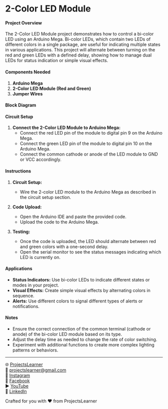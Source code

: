 # 2-Color LED Module

#### Project Overview

The 2-Color LED Module project demonstrates how to control a bi-color LED using an Arduino Mega. Bi-color LEDs, which contain two LEDs of different colors in a single package, are useful for indicating multiple states in various applications. This project will alternate between turning on the red and green LEDs with a defined delay, showing how to manage dual LEDs for status indication or simple visual effects.

#### Components Needed

1. **Arduino Mega**
2. **2-Color LED Module (Red and Green)**
3. **Jumper Wires**

#### Block Diagram


#### Circuit Setup

1. **Connect the 2-Color LED Module to Arduino Mega:**
   - Connect the red LED pin of the module to digital pin 9 on the Arduino Mega.
   - Connect the green LED pin of the module to digital pin 10 on the Arduino Mega.
   - Connect the common cathode or anode of the LED module to GND or VCC accordingly.

#### Instructions

1. **Circuit Setup:**
   - Wire the 2-color LED module to the Arduino Mega as described in the circuit setup section.

2. **Code Upload:**
   - Open the Arduino IDE and paste the provided code.
   - Upload the code to the Arduino Mega.

3. **Testing:**
   - Once the code is uploaded, the LED should alternate between red and green colors with a one-second delay.
   - Open the serial monitor to see the status messages indicating which LED is currently on.

#### Applications

- **Status Indicators:** Use bi-color LEDs to indicate different states or modes in your project.
- **Visual Effects:** Create simple visual effects by alternating colors in sequence.
- **Alerts:** Use different colors to signal different types of alerts or notifications.

#### Notes

- Ensure the correct connection of the common terminal (cathode or anode) of the bi-color LED module based on its type.
- Adjust the delay time as needed to change the rate of color switching.
- Experiment with additional functions to create more complex lighting patterns or behaviors.

---

🌐 [ProjectsLearner](https://projectslearner.com/learn/arduino-mega-2-color-led-module)  
📧 [projectslearner@gmail.com](mailto:projectslearner@gmail.com)  
📸 [Instagram](https://www.instagram.com/projectslearner/)  
📘 [Facebook](https://www.facebook.com/projectslearner)  
▶️ [YouTube](https://www.youtube.com/@ProjectsLearner)  
📘 [LinkedIn](https://www.linkedin.com/in/projectslearner)  

Crafted for you with ❤️ from ProjectsLearner